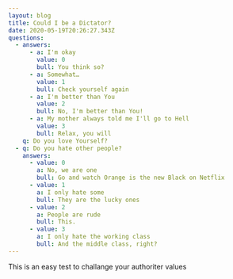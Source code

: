```yaml
---
layout: blog
title: Could I be a Dictator?
date: 2020-05-19T20:26:27.343Z
questions:
  - answers:
      - a: I'm okay
        value: 0
        bull: You think so?
      - a: Somewhat…
        value: 1
        bull: Check yourself again
      - a: I'm better than You
        value: 2
        bull: No, I'm better than You!
      - a: My mother always told me I'll go to Hell
        value: 3
        bull: Relax, you will
    q: Do you love Yourself?
  - q: Do you hate other people?
    answers:
      - value: 0
        a: No, we are one
        bull: Go and watch Orange is the new Black on Netflix
      - value: 1
        a: I only hate some
        bull: They are the lucky ones
      - value: 2
        a: People are rude
        bull: This.
      - value: 3
        a: I only hate the working class
        bull: And the middle class, right?
---
```

This is an easy test to challange your authoriter values 